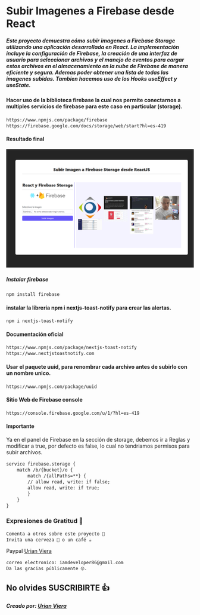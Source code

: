 # Subir Imagenes a Firebase desde React

##### Este proyecto demuestra cómo subir imagenes a Firebase Storage utilizando una aplicación desarrollada en React. La implementación incluye la configuración de Firebase, la creación de una interfaz de usuario para seleccionar archivos y el manejo de eventos para cargar estos archivos en el almacenamiento en la nube de Firebase de manera eficiente y segura. Ademas poder obtener una lista de todas las imagenes subidas. Tambien hacemos uso de los Hooks useEffect y useState.

#### Hacer uso de la biblioteca firebase la cual nos permite conectarnos a multiples servicios de firebase para este caso en particular (storage).

    https://www.npmjs.com/package/firebase
    https://firebase.google.com/docs/storage/web/start?hl=es-419

#### Resultado final

![](https://raw.githubusercontent.com/urian121/imagenes-proyectos-github/master/guardar-imagen-con-firebase-storage.png)

##### Instalar firebase
    npm install firebase

#### instalar la libreria npm i nextjs-toast-notify para crear las alertas.

    npm i nextjs-toast-notify

#### Documentación oficial

    https://www.npmjs.com/package/nextjs-toast-notify
    https://www.nextjstoastnotify.com

#### Usar el paquete uuid, para renombrar cada archivo antes de subirlo con un nombre unico.

    https://www.npmjs.com/package/uuid

#### Sitio Web de Firebase console

    https://console.firebase.google.com/u/1/?hl=es-419

#### Importante

Ya en el panel de Firebase  en la sección de storage, debemos ir a Reglas y modificar a true, por defecto es false, lo cual no tendriamos permisos para subir archivos.

    service firebase.storage {
        match /b/{bucket}/o {
            match /{allPaths=**} {
            // allow read, write: if false;
            allow read, write: if true;
            }
        }
    }

### Expresiones de Gratitud 🎁

    Comenta a otros sobre este proyecto 📢
    Invita una cerveza 🍺 o un café ☕

Paypal [Urian Viera](https://www.paypal.com/donate/?hosted_button_id=4SV78MQJJH3VE)

    correo electronico: iamdeveloper86@gmail.com
    Da las gracias públicamente 🤓.

## No olvides SUSCRIBIRTE 👍

##### Creado por: [Urian Viera](https://github.com/urian121)
